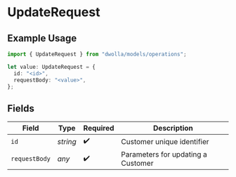 # UpdateRequest

## Example Usage

```typescript
import { UpdateRequest } from "dwolla/models/operations";

let value: UpdateRequest = {
  id: "<id>",
  requestBody: "<value>",
};
```

## Fields

| Field                              | Type                               | Required                           | Description                        |
| ---------------------------------- | ---------------------------------- | ---------------------------------- | ---------------------------------- |
| `id`                               | *string*                           | :heavy_check_mark:                 | Customer unique identifier         |
| `requestBody`                      | *any*                              | :heavy_check_mark:                 | Parameters for updating a Customer |